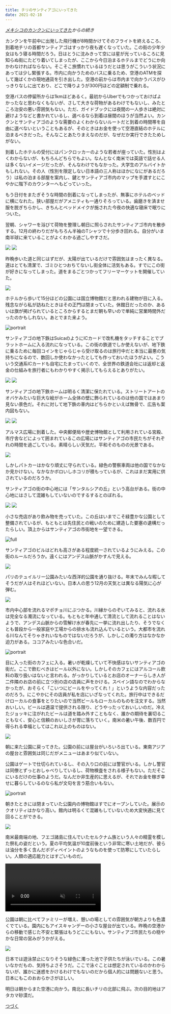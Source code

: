 ```yaml
---
title: チリのサンティアゴにいってきた
date: 2021-02-18
---
```


*[メキシコのカンクンにいってきた](/post/1595158202)からの続き*

カンクンを午前中に出発した飛行機が8時間かけてそのフライトを終えるころ、到着地チリの首都サンティアゴはすっかり夜も遅くなっていた。この街の少年少女はもう寝る時間だろう。日はとうに沈みきって空には星が光っているころに見知らぬ街にたどり着いてしまったが、ここから今日泊まるホテルまでどうにか向かわなければならない。そこそこ旅慣れているほうだとは思うがこういう状況にあっては少し緊張する。市内に向かうためのバスに乗るため、空港のATMを探して幾ばくかの現地通貨を引き出した。空港の前からは市内まで向かうバスがひっきりなしに出ており、どこで降りようが300円ほどの定額制で乗れる。

空港バスの停留所からは1kmほどあるく。最初からUberでもつかっておけばよかったなと思わなくもないが、さして大きな荷物があるわけでもないし、みたところ治安の悪い雰囲気もない。ただ、ガイドブックには夜間の一人歩きは絶対に避けようなどと書かれているし、選べるなら到着は昼間のほうが当然よい。カンクンとサンティアゴのような需要のよくわからないルートだと到着の時間帯を自由に選べないということもあるが、そのときはお金を使って空港直結のホテルに泊まるべきだった。そんなことあたりまえなのだが、なぜだか実行できたためしがない。

到着したホテルの受付にはパンクロッカーのような若者が座っていた。性別はよくわからないが、もちろんどちらでもよい。なんとなく南米では英語で話せる人は多くないイメージだったが、そんなわけでもなかった。大学生のアルバイトかもしれない。その人（性別を限定しない日本語の三人称はほかになにがあるだろう）は私の泊まる部屋を案内し、鍵とサンティアゴ市内のマップを手渡すとにこやかに階下のカウンターへもどっていった。

もう日付をまたぎそうな時間の到着になってしまったが、無事にホテルのベッドに横になれた。狭い部屋だがアメニティも一通りそろっている。歯磨きを済ませ服を脱ぎちらかし、きちんとベッドメイクが施された今夜の快適な寝床で眠りについた。

翌朝、シャワーを浴びて荷物を整理し朝日に照らされたサンティアゴ市内を散歩する。12月の終わりだがもちろん半袖のTシャツで十分歩き回れる。自分がいま南半球に来ていることがよくわかる過ごしやすさだ。

![](https://photos.smugmug.com/photos/i-HWNvWfR/0/4f3836b0/X4/i-HWNvWfR-X4.jpg)
![](https://photos.smugmug.com/photos/i-hbJdBs4/0/b6ce809a/X4/i-hbJdBs4-X4.jpg)

昨晩歩いた道と同じはずだが、太陽が出ているだけで雰囲気はまったく異なる。道はとても清潔で、ゴミひとつおちてないし街全体に活気もある。すでにこの街が好きになってしまった。道をまるごとつかってフリーマーケットを開催していた。

![](https://photos.smugmug.com/photos/i-DKpCZ82/0/459156c9/X4/i-DKpCZ82-X4.jpg)

ホテルから歩いて15分ほどの公園には国立博物館だと思われる建物が目に入る。残念ながら私が訪ねたときはその正門は閉まっていた。休館日だったのか、あるいは旗が掲げられているところからするとまだ朝も早いので単純に営業時間外だったのかもしれない。あとでまた来よう。

![portrait](https://photos.smugmug.com/photos/i-Wbpr2G7/0/f75865b2/X4/i-Wbpr2G7-X4.jpg)

サンティアゴの地下鉄はSuicaのようにICカードで改札機をタッチすることでプラットホームに入る流れになっている。この街の鉄道でしか使えないが、地下鉄に乗るために毎回コインをじゃらじゃら受け取るのは旅行中だと本当に最悪の気持ちになるので、数回しか使わなかったとしても作っておいたほうがよい。こういう交通系ICカードも自宅にたまっていくので、全世界の鉄道会社には返却と返金の仕組みを旅行者にもわかりやすく掲示してもらえるとありがたい。

![](https://photos.smugmug.com/photos/i-J7CjWPg/0/23412fbe/X4/i-J7CjWPg-X4.jpg)
![](https://photos.smugmug.com/photos/i-jpNdv6B/0/616f462b/X4/i-jpNdv6B-X4.jpg)

サンティアゴの地下鉄ホームは明るく清潔に保たれている。ストリートアートのオバケみたいな巨大な絵がホーム全体の壁に飾られているのは他の国ではあまり見ない景色だ。それに対して地下鉄の車内はどちらかといえば無骨で、広告も案内図もない。

![](https://photos.smugmug.com/photos/i-WfLCxb9/0/1c19e94c/X4/i-WfLCxb9-X4.jpg)
![](https://photos.smugmug.com/photos/i-z26Jt78/0/2eeccbf1/X4/i-z26Jt78-X4.jpg)

アルマス広場に到着した。中央郵便局や歴史博物館として利用されている宮殿、市庁舎などによって囲まれているこの広場にはサンティアゴの市民たちがそれぞれの時間を過ごしている。素晴らしい天気だ。平和そのものの光景である。

![](https://photos.smugmug.com/photos/i-qSkJ7Vt/0/b78042c9/X4/i-qSkJ7Vt-X4.jpg)

しかしパトカーはかなり頑丈に守られている。緑色の警察車両は他の国でなかなか見かけない。なかなかボロいしホコリが積もっているが、これはまだ実用に供されているのだろうか。

サンティアゴの街の中心地には「サンタルシアの丘」という高台がある。街の中心地にはさして混雑もしていないのでするするとのぼれる。

![](https://photos.smugmug.com/photos/i-r5DT7D9/0/f6dfd4e7/X4/i-r5DT7D9-X4.jpg)
![](https://photos.smugmug.com/photos/i-vz2PpM8/0/92dc223e/X4/i-vz2PpM8-X4.jpg)

小さな売店があり飲み物を売っていた。この丘はいまでこそ緑豊かな公園として整備されているが、もともとは先住民との戦いのために建造した要塞の遺構だったらしい。頂上からはサンティアゴの市街地を一望できる。

![full](https://photos.smugmug.com/photos/i-PzTDcfj/0/8d227a74/X4/i-PzTDcfj-X4.jpg)

サンティアゴのビルはどれも高さがある程度統一されているようにみえる。この街のルールだろうか。遠くにはアンデス山脈がかすんで見える。

![](https://photos.smugmug.com/photos/i-Kfb3nfK/0/17c72fe2/X4/i-Kfb3nfK-X4.jpg)

パリのテュイルリー公園みたいな西洋的公園を通り抜ける。年末でみんな暇してそうだが人はそれほどいない。日本人の思う12月の天気とは異なる陽気に心が弾む。

![](https://photos.smugmug.com/photos/i-Gnf6mjx/0/6171841e/X4/i-Gnf6mjx-X4.jpg)

市内中心部を流れるマポチョ川にぶつかる。川縁からのぞいてみると、流れる水は完全なる濁流になっている。もともと年中通して清流として流れることはないようで、アンデス山脈からの雪解け水が春先に一挙に流れ出したり、そうでなくとも普段から一般家庭や工場からの排水も流れ込んでいるという。大都市を流れる川なんてそりゃきれいなものではないだろうが、しかしこの濁り方はなかなか迫力がある。ココアみたいな色合いだ。

![portrait](https://photos.smugmug.com/photos/i-gZTnwJj/0/8a64bafa/X4/i-gZTnwJj-X4.jpg)

目に入った街のカフェに入る。暑いが乾燥していて不快感はないサンティアゴの街だ。ここで飲むべきはビール以外にない。しかしそのカフェにはアルコール飲料の取り扱いはないと言われる。がっかりしているとお店のオーナーらしき人が二件隣のお店の前に立つ別の店の店員に声をかける。スペイン語なのでわからなかったが、おそらく「こいつにビールをやってくれ！」というような内容だったのだろう。にこやかにその店員が私を店にいざなってくれた。旅行中はできるだけローカルの食事をとりたいので当然ビールもローカルのものを注文する。当然おいしい。ビールは適温で提供される限り、どうやったっておいしいのだ。冷えたジョッキに注がれたビールは道を踏み外すこともなく、誰かの期待を裏切ることもなく、安心と信頼のおいしさが胃に落ちていく。南米の暑い午後、数百円で得られる幸福としてはこれ以上のものはない。

![](https://photos.smugmug.com/photos/i-93SHQBG/0/5c81f0d2/X4/i-93SHQBG-X4.jpg)

朝に来た公園に戻ってきた。公園の前には屋台がいろいろ出ている。東南アジアの屋台と雰囲気は同じだがメニューはあまり似ていない。

公園はゲートで仕切られているし、その入り口の前には警官がいる。しかし警官は同僚とずっとおしゃべりしているし、荷物検査をされる様子もない。ただそこにいるだけの仕事のようだ。なんだか非生産的に思えるが、それでお金を稼ぎ幸せに暮らしているのなら私が文句を言う筋合いもない。

![portrait](https://photos.smugmug.com/photos/i-W39359J/0/69b54a75/X4/i-W39359J-X4.jpg)

朝きたときには閉まっていた公園内の博物館はすでにオープンしていた。展示のクオリティはかなり高い。館内は明るくて混雑もしていないため大変快適に見て回ることができる。

![](https://photos.smugmug.com/photos/i-wpt9wF5/0/7d916bd4/X4/i-wpt9wF5-X4.jpg)

南米最南端の地、フエゴ諸島に住んでいたセルクナム族という人々の精霊を模した祭礼の姿だという。夏の平均気温が10度前後という非常に寒い土地だが、彼らは油分を多く含んだボディペイントのようなものを使って防寒にしていたらしい。人類の適応能力とはすごいものだ。

<video autoplay loop muted>
<source src="https://photos.smugmug.com/photos/i-ZXLRBDN/0/e1ea14e3/1280/i-ZXLRBDN-1280.mp4" type="video/mp4">
</video>

公園は朝に比べてファミリーが増え、憩いの場としての雰囲気が朝方よりも色濃くでている。園内にもアイスキャンデーの小さな屋台が出ている。昨晩の空港からの移動で感じた不安と緊張はもうどこにもない。サンティアゴ市民たちの穏やかな日常の営みがうかがえる。

![](https://photos.smugmug.com/photos/i-sFdxJHV/0/ac9042cb/X4/i-sFdxJHV-X4.jpg)

日本では遊泳禁止になりそうな緑色に濁った池で子供たちが泳いでいる。この暑いなかだもの、気持ちよさそうだ。ここで泳ぐことは想定されているのかわからないが、誰かに迷惑をかけるわけでもないのだから個人的には問題ないと思う。日本にもこのおおらかさがほしい。

明日は朝からまた空港に向かう。南北に長いチリの北部に飛ぶ。次の目的地はアタカマ砂漠だ。

[つづく](/post/1612953055)
